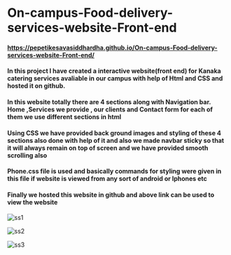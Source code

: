 # On-campus-Food-delivery-services-website-Front-end
#### https://pepetikesavasiddhardha.github.io/On-campus-Food-delivery-services-website-Front-end/
#### In this project I have created a interactive website(front end) for Kanaka catering services avaliable in our campus with help of Html and CSS and hosted it on github.
#### In this website totally there are 4 sections along with Navigation bar. Home ,Services we provide , our clients and Contact form for each of them we use different    sections in html
#### Using CSS we have provided back ground images and styling of these 4 sections also done with help of it and also we made navbar sticky so that it will always remain on top of screen and we have provided smooth scrolling also
#### Phone.css file is used and basically commands for styling were given in this file if website is viewed from any sort of android or Iphones etc
#### Finally we hosted this website in github and above link can be used to view the website
![ss1](https://user-images.githubusercontent.com/70747076/167240211-bb29eaa1-3b5f-46e3-88cc-71b95054edaa.png)

![ss2](https://user-images.githubusercontent.com/70747076/167240508-ba75c5b4-2788-4f6b-8b78-3c0104a76656.png)

![ss3](https://user-images.githubusercontent.com/70747076/167240518-17dac413-60b3-4302-85b4-b2c3a9e222a6.png)
